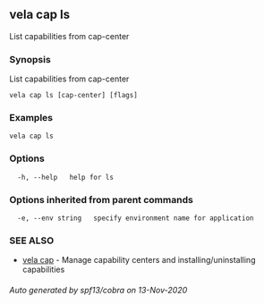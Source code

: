 ## vela cap ls

List capabilities from cap-center

### Synopsis

List capabilities from cap-center

```
vela cap ls [cap-center] [flags]
```

### Examples

```
vela cap ls
```

### Options

```
  -h, --help   help for ls
```

### Options inherited from parent commands

```
  -e, --env string   specify environment name for application
```

### SEE ALSO

* [vela cap](vela_cap.md)	 - Manage capability centers and installing/uninstalling capabilities

###### Auto generated by spf13/cobra on 13-Nov-2020
